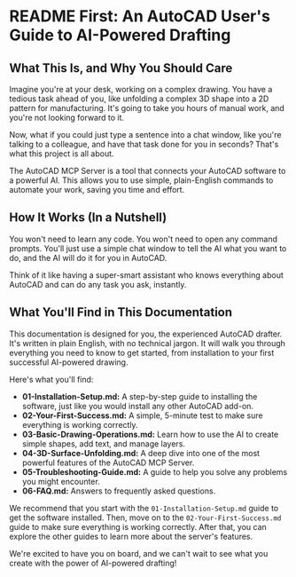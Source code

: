 # README First: An AutoCAD User's Guide to AI-Powered Drafting

## What This Is, and Why You Should Care

Imagine you're at your desk, working on a complex drawing. You have a tedious task ahead of you, like unfolding a complex 3D shape into a 2D pattern for manufacturing. It's going to take you hours of manual work, and you're not looking forward to it.

Now, what if you could just type a sentence into a chat window, like you're talking to a colleague, and have that task done for you in seconds? That's what this project is all about.

The AutoCAD MCP Server is a tool that connects your AutoCAD software to a powerful AI. This allows you to use simple, plain-English commands to automate your work, saving you time and effort.

## How It Works (In a Nutshell)

You won't need to learn any code. You won't need to open any command prompts. You'll just use a simple chat window to tell the AI what you want to do, and the AI will do it for you in AutoCAD.

Think of it like having a super-smart assistant who knows everything about AutoCAD and can do any task you ask, instantly.

## What You'll Find in This Documentation

This documentation is designed for you, the experienced AutoCAD drafter. It's written in plain English, with no technical jargon. It will walk you through everything you need to know to get started, from installation to your first successful AI-powered drawing.

Here's what you'll find:

*   **01-Installation-Setup.md:** A step-by-step guide to installing the software, just like you would install any other AutoCAD add-on.
*   **02-Your-First-Success.md:** A simple, 5-minute test to make sure everything is working correctly.
*   **03-Basic-Drawing-Operations.md:** Learn how to use the AI to create simple shapes, add text, and manage layers.
*   **04-3D-Surface-Unfolding.md:** A deep dive into one of the most powerful features of the AutoCAD MCP Server.
*   **05-Troubleshooting-Guide.md:** A guide to help you solve any problems you might encounter.
*   **06-FAQ.md:** Answers to frequently asked questions.

We recommend that you start with the `01-Installation-Setup.md` guide to get the software installed. Then, move on to the `02-Your-First-Success.md` guide to make sure everything is working correctly. After that, you can explore the other guides to learn more about the server's features.

We're excited to have you on board, and we can't wait to see what you create with the power of AI-powered drafting!
